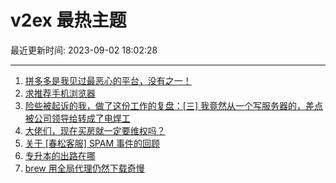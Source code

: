 # v2ex 最热主题

最近更新时间: 2023-09-02 18:02:28

--- 
1. [拼多多是我见过最恶心的平台，没有之一！](https://www.v2ex.com/t/970281) 
2. [求推荐手机浏览器](https://www.v2ex.com/t/970283) 
3. [险些被起诉的我，做了这份工作的复盘：[三] 我竟然从一个写服务器的，差点被公司领导给转成了电焊工](https://www.v2ex.com/t/970291) 
4. [大佬们，现在买房就一定要维权吗？](https://www.v2ex.com/t/970297) 
5. [关于 [春松客服] SPAM 事件的回顾](https://www.v2ex.com/t/970315) 
6. [专升本的出路在哪](https://www.v2ex.com/t/970287) 
7. [brew 用全局代理仍然下载奇慢](https://www.v2ex.com/t/970344) 
